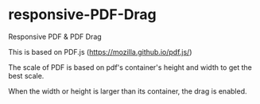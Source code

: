 # responsive-PDF-Drag
Responsive PDF &amp; PDF Drag

This is based on PDF.js (https://mozilla.github.io/pdf.js/)

The scale of PDF is based on pdf's container's height and width to get the best scale.

When the width or height is larger than its container, the drag is enabled.

